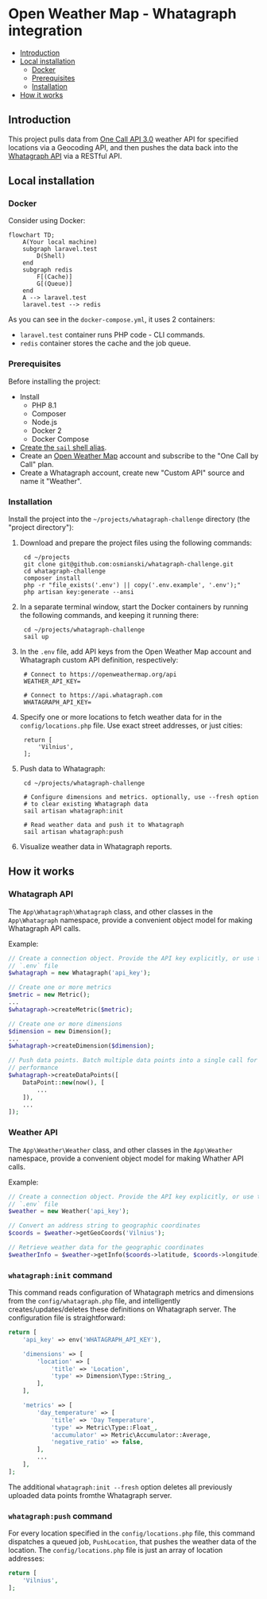 # Open Weather Map - Whatagraph integration

* [Introduction](#introduction)
* [Local installation](#local-installation)
    * [Docker](#docker)
    * [Prerequisites](#prerequisites)
    * [Installation](#installation)
* [How it works](#how-it-works)

## Introduction

This project pulls data from [One Call API 3.0](https://openweathermap.org/api/one-call-3) weather API for specified locations via a Geocoding API, and then pushes the data back into the [Whatagraph API](https://api.whatagraph.com/public-api/index.html) via a RESTful API.

## Local installation

### Docker

Consider using Docker:

```mermaid
flowchart TD;
    A(Your local machine)
    subgraph laravel.test
        D(Shell)
    end
    subgraph redis
        F[(Cache)]      
        G[(Queue)]      
    end
    A --> laravel.test
    laravel.test --> redis
```

As you can see in the `docker-compose.yml`, it uses 2 containers:

* `laravel.test` container runs PHP code - CLI commands.
* `redis` container stores the cache and the job queue.

### Prerequisites

Before installing the project:

* Install
    * PHP 8.1
    * Composer
    * Node.js
    * Docker 2
    * Docker Compose
* [Create the `sail` shell alias](https://laravel.com/docs/9.x/sail#configuring-a-shell-alias).
* Create an [Open Weather Map](https://openweathermap.org/) account and subscribe to the "One Call by Call" plan.
* Create a Whatagraph account, create new "Custom API" source and name it "Weather".

### Installation

Install the project into the `~/projects/whatagraph-challenge` directory (the "project directory"):

1. Download and prepare the project files using the following commands:

        cd ~/projects
        git clone git@github.com:osmianski/whatagraph-challenge.git
        cd whatagraph-challenge
        composer install
        php -r "file_exists('.env') || copy('.env.example', '.env');"
        php artisan key:generate --ansi

2. In a separate terminal window, start the Docker containers by running the following commands, and keeping it running there:

        cd ~/projects/whatagraph-challenge
        sail up

3. In the `.env` file, add API keys from the Open Weather Map account and Whatagraph custom API definition, respectively:

        # Connect to https://openweathermap.org/api
        WEATHER_API_KEY=

        # Connect to https://api.whatagraph.com
        WHATAGRAPH_API_KEY=

4. Specify one or more locations to fetch weather data for in the `config/locations.php` file. Use exact street addresses, or just cities:

        return [
            'Vilnius',
        ];
 
5. Push data to Whatagraph: 

        cd ~/projects/whatagraph-challenge
        
        # Configure dimensions and metrics. optionally, use --fresh option 
        # to clear existing Whatagraph data  
        sail artisan whatagraph:init
        
        # Read weather data and push it to Whatagraph 
        sail artisan whatagraph:push

6. Visualize weather data in Whatagraph reports.

## How it works

### Whatagraph API

The `App\Whatagraph\Whatagraph` class, and other classes in the `App\Whatagraph` namespace, provide a convenient object model for making Whatagraph API calls.

Example:

```php
// Create a connection object. Provide the API key explicitly, or use the one from
// `.env` file
$whatagraph = new Whatagraph('api_key');

// Create one or more metrics
$metric = new Metric();
...
$whatagraph->createMetric($metric);

// Create one or more dimensions
$dimension = new Dimension();
...
$whatagraph->createDimension($dimension);

// Push data points. Batch multiple data points into a single call for better
// performance
$whatagraph->createDataPoints([
    DataPoint::new(now(), [
        ...
    ]),
    ...
]);
```

### Weather API

The `App\Weather\Weather` class, and other classes in the `App\Weather` namespace, provide a convenient object model for making Whather API calls.

Example:

```php
// Create a connection object. Provide the API key explicitly, or use the one from
// `.env` file
$weather = new Weather('api_key');

// Convert an address string to geographic coordinates
$coords = $weather->getGeoCoords('Vilnius');

// Retrieve weather data for the geographic coordinates
$weatherInfo = $weather->getInfo($coords->latitude, $coords->longitude);
```

### `whatagraph:init` command

This command reads configuration of Whatagraph metrics and dimensions from the `config/whatagraph.php` file, and intelligently creates/updates/deletes these definitions on Whatagraph server. The configuration file is straightforward:

```php
return [
    'api_key' => env('WHATAGRAPH_API_KEY'),

    'dimensions' => [
        'location' => [
            'title' => 'Location',
            'type' => Dimension\Type::String_,
        ],
    ],

    'metrics' => [
        'day_temperature' => [
            'title' => 'Day Temperature',
            'type' => Metric\Type::Float_,
            'accumulator' => Metric\Accumulator::Average,
            'negative_ratio' => false,
        ],
        ...
    ],
];
```

The additional `whatagraph:init --fresh` option deletes all previously uploaded data points fromthe Whatagraph server. 

### `whatagraph:push` command

For every location specified in the `config/locations.php` file, this command dispatches a queued job, `PushLocation`, that pushes the weather data of the location. The `config/locations.php` file is just an array of location addresses:

```php
return [
    'Vilnius',
];
```

